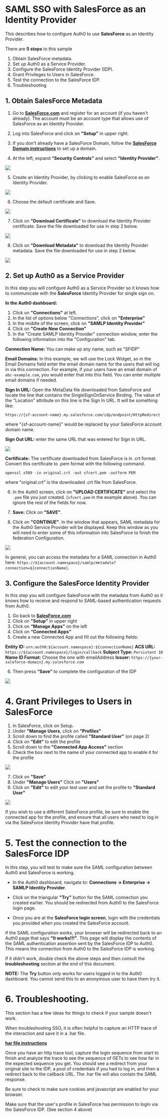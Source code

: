 # SAML SSO with SalesForce as an Identity Provider
This describes how to configure Auth0 to use __SalesForce__ as an Identity Provider.

There are **5 steps** to this sample

1. Obtain SalesForce metadata.
2. Set up Auth0 as a Service Provider.
3. Configure the SalesForce Identity Provider (IDP).
4. Grant Privileges to Users in SalesForce.
5. Test the connection to the SalesForce IDP.
6. Troubleshooting

## 1. Obtain SalesForce Metadata

1. Go to **[SalesForce.com](http://SalesForce.com)** and register for an account (if you haven't already).  The account must be an account type that allows use of SalesForce as an Identity Provider.

2. Log into SalesForce and click on **"Setup"** in upper right.

3. If you don't already have a SalesForce Domain, follow the  **[SalesForce Domain instructions](https://help.salesforce.com/apex/HTViewHelpDoc?id=domain_name_setup.htm&language=en_US)** to set up a domain.

4. At the left, expand **“Security Controls”** and select **"Identity Provider"**.

 ![](/media/articles/saml/identity-providers/salesforce/salesforceidp-1.png)

5. Create an Identity Provider, by clicking to enable SalesForce as an Identity Provider.

 ![](/media/articles/saml/identity-providers/salesforce/salesforceidp-2.png)

6. Choose the default certificate and Save.

 ![](/media/articles/saml/identity-providers/salesforce/salesforceidp-3.png)

7. Click on **"Download Certificate"** to download the Identity Provider certificate.  Save the file downloaded for use in step 2 below.

 ![](/media/articles/saml/identity-providers/salesforce/salesforceidp-4.png)

8. Click on **"Download Metadata"** to download the Identity Provider metadata.  Save the file downloaded for use in step 2 below.

 ![](/media/articles/saml/identity-providers/salesforce/salesforceidp-5.png)

## 2. Set up Auth0 as a Service Provider

In this step you will configure Auth0 as a Service Provider so it knows how to communicate with the __SalesForce__ Identity Provider for single sign on.

**In the Auth0 dashboard:**

1. Click on **"Connections"** at left.
2. In the list of options below "Connections", click on **"Enterprise"**
3. In the middle of the screen, click on **"SAMLP Identity Provider"**
4. Click on **"Create New Connection"**
5. In the "Create SAMLP Identity Provider" connection window, enter the following information into the "Configuration" tab.

  **Connection Name:** You can make up any name, such as "SFIDP"

  **Email Domains:** In this example, we will use the Lock Widget, so in the Email Domains field enter the email domain name for the users that will log in via this connection. For example, if your users have an email domain of `abc-example.com`, you would enter that into this field. You can enter multiple email domains if needed.

  **Sign In URL:** Open the MetaData file downloaded from SalesForce and locate the line that contains the SingleSignOnService Binding. The value of the "Location" attribute on this line is the Sign In URL. It will be something like:

  `https://{sf-account-name}.my.salesforce.com/idp/endpoint/HttpRedirect`

  where "{sf-account-name}" would be replaced by your SalesForce account domain name.


  **Sign Out URL:** enter the same URL that was entered for Sign In URL.

  ![](/media/articles/saml/identity-providers/salesforce/salesforceidp-6.png)

  **Certificate:**  The certificate downloaded from SalesForce is in .crt format.
Convert this certificate to .pem format with the following command.

  `openssl x509 -in original.crt -out sfcert.pem -outform PEM`

  where "original.crt" is the downloaded .crt file from SalesForce.

6. In the Auth0 screen, click on  **"UPLOAD CERTIFICATE"**  and select the `.pem` file you just created. (`sfcert.pem` in the example above). You can ignore the rest of the fields for now.

7. **Save:** Click on  **"SAVE"**.

8. Click on  **"CONTINUE"**. In the window that appears, SAML metadata for the Auth0 Service Provider will be displayed.  Keep this window as you will need to enter some of this information into SalesForce to finish the federation Configuration.

  ![](/media/articles/saml/identity-providers/salesforce/salesforceidp-7.png)

In general, you can access the metadata for a SAML connection in Auth0 here: `https://${account.namespace}/samlp/metadata?connection=${connectionName}`.

## 3. Configure the SalesForce Identity Provider

In this step you will configure SalesForce with the metadata from Auth0 so it knows how to receive and respond to SAML-based authentication requests from Auth0.

1. Go back to **[SalesForce.com](http://salesforce.com)**
2. Click on **"Setup"** in upper right
3. Click on  **“Manage Apps”**  on the left
4. Click on  **“Connected Apps”**
5. Create a new Connected App and fill out the following fields:

  **Entity ID:** `urn:auth0:${account.namespace}:${connectionName}`
  **ACS URL:** `https://${account.namespace}/login/callback`
  **Subject Type:** `Persistent ID`
  **Name ID Format:** Choose the one with emailAddress
  **Issuer:** `https://{your-saleforce-domain}.my.salesforce.com`

6. Then press  **“Save”** to complete the configuration of the IDP

  ![](/media/articles/saml/identity-providers/salesforce/salesforceidp-8.png)

# 4. Grant Privileges to Users in SalesForce

1. In SalesForce, click on Setup.
2. Under **"Manage Users**, click on **"Profiles"**
3. Scroll down to find the profile called **"Standard User"** (on page 2)
4. Click on **"Edit"** to edit the profile
5. Scroll down to the **"Connected App Access"** section
6. Check the box next to the name of your connected app to enable it for the profile

  ![](/media/articles/saml/identity-providers/salesforce/salesforceidp-9.png)

7. Click on **"Save"**
8. Under **"Manage Users"** Click on **"Users"**
9. Click on **"Edit"** to edit your test user and set the profile to **"Standard User"**

  ![](/media/articles/saml/identity-providers/salesforce/salesforceidp-10.png)

If you wish to use a different SalesForce profile, be sure to enable the connected app for the profile, and ensure that all users who need to log in via the SalesForce Identity Provider have that profile.

# 5. Test the connection to the SalesForce IDP

In this step, you will test to make sure the SAML configuration between Auth0 and SalesForce is working.

* In the Auth0 dashboard, navigate to:  __Connections -> Enterprise -> SAMLP Identity Provider__.

* Click on the triangular **"Try"** button for the SAML connection you created earlier.    You should be redirected from Auth0 to the SalesForce login page.

* Once you are at the **SalesForce login screen**, login with the credentials you provided when you created the SalesForce account.

If the SAML configuration works, your browser will be redirected back to an Auth0 page that says __"It works!!!"__.  This page will display the contents of the SAML authentication assertion sent by the SalesForce IDP to Auth0.
This means the connection from Auth0 to the SalesForce IDP is working.

If it didn't work, double check the above steps and then consult the **troubleshooting** section at the end of this document.

**NOTE:** The **Try** button only works for users logged in to the Auth0 dashboard.  You cannot send this to an anonymous user to have them try it.

# 6. Troubleshooting.

This section has a few ideas for things to check if your sample doesn't work.

When troubleshooting SSO, it is often helpful to capture an HTTP trace of the interaction and save it in a .har file.

 **[har file instructions](/har)**

Once you have an http trace tool, capture the login sequence from start to finish and analyze the trace to see the sequence of GETs to see how far in the expected sequence you get.  You should see a redirect from your original site to the IDP, a post of credentials if you had to log in, and then a redirect back to the callback URL.  The .har file will also contain the SAML response.

Be sure to check to make sure cookies and javascript are enabled for your browser.

Make sure that the user's profile in SalesForce has permission to login via the SalesForce IDP.  (See section 4 above)
